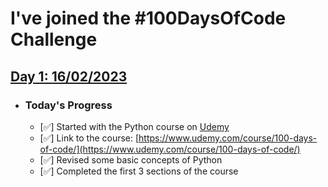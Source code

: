 # I've joined the #100DaysOfCode Challenge

## [Day 1: 16/02/2023](https://github.com/mukund1606/100DaysofCode/tree/main/Day1/README.md)

- ### Today's Progress

  - [✅] Started with the Python course on [Udemy](https://www.udemy.com)
  - [✅] Link to the course: [https://www.udemy.com/course/100-days-of-code/](https://www.udemy.com/course/100-days-of-code/)
  - [✅] Revised some basic concepts of Python
  - [✅] Completed the first 3 sections of the course

